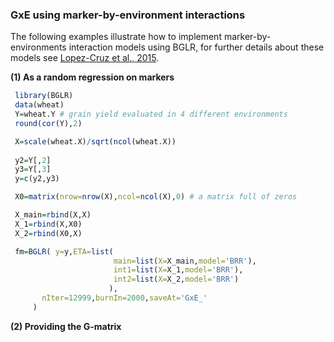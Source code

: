 
### GxE using marker-by-environment interactions

The following examples illustrate how to implement marker-by-environments interaction models using BGLR, for further details about these models see [Lopez-Cruz et al., 2015](http://www.g3journal.org/content/5/4/569.full?sid=81d404b6-7d0f-4ace-8556-936393eb829d).


**(1) As a random regression on markers**

``` R
 library(BGLR)
 data(wheat)
 Y=wheat.Y # grain yield evaluated in 4 different environments
 round(cor(Y),2)

 X=scale(wheat.X)/sqrt(ncol(wheat.X))
 
 y2=Y[,2]
 y3=Y[,3]
 y=c(y2,y3)

 X0=matrix(nrow=nrow(X),ncol=ncol(X),0) # a matrix full of zeros

 X_main=rbind(X,X)
 X_1=rbind(X,X0)
 X_2=rbind(X0,X)

 fm=BGLR( y=y,ETA=list(             
                       main=list(X=X_main,model='BRR'),
                       int1=list(X=X_1,model='BRR'),
                       int2=list(X=X_2,model='BRR')
                      ),
	   nIter=12999,burnIn=2000,saveAt='GxE_'
 	 )

```

**(2) Providing the G-matrix**
